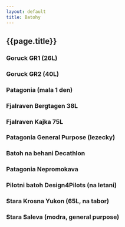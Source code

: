 ```yaml
---
layout: default
title: Batohy
---
```


## {{page.title}}

### Goruck GR1 (26L)

### Goruck GR2 (40L)

### Patagonia (mala 1 den)

### Fjalraven Bergtagen 38L

### Fjalraven Kajka 75L

### Patagonia General Purpose (lezecky)

### Batoh na behani Decathlon

### Patagonia Nepromokava

### Pilotni batoh Design4Pilots (na letani)

### Stara Krosna Yukon (65L, na tabor)

### Stara Saleva (modra, general purpose)
